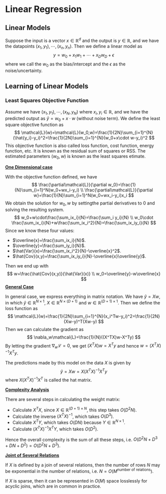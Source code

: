# Linear Regression

## Linear Models

Suppose the input is a vector $x\in\mathbb{R}^d$ and the output is $y\in\mathbb{R}$, and we have the datapoints $(x_1,y_1),\cdots,(x_n,y_n)$. Then we define a linear model as 
$$
y=w_0+x_1w_1+\cdots+x_Dw_D+\epsilon
$$
where we call the $w_0$ as the bias/intercept and the $\epsilon$ as the noise/uncertainty.



## Learning of Linear Models

### Least Squares Objective Function

Assume we have $(x_1,y_1),\cdots,(x_N,y_N)$ where $x_i,y_i\in\mathbb{R}$, and we have the predicted output as $\hat{y}=w_0+x\cdot w$ (without noise term). We define the least square objective function as 
$$
\mathcal{L}(w)=\mathcal{L}(w_0,w)=\frac{1}{2N}\sum_{i=1}^{N}(\hat{y_i}-y_i)^2=\frac{1}{2N}\sum_{i=1}^{N}(w_0+x\cdot w-y_i)^2
$$
This objective function is also called loss function, cost function, energy function, etc. It is known as the residual sum of squares or RSS. The estimated parameters $(w_0,w)$ is known as the least squares etimate.

**<u>One Dimensional case</u>**

With the objective function defined, we have
$$
\frac{\partial\mathcal{L}}{\partial w_0}=\frac{1}{N}\sum_{i=1}^N(w_0+wx_i-y_i) \\
\frac{\partial\mathcal{L}}{\partial w}=\frac{1}{N}\sum_{i=1}^N(w_0+wx_i-y_i)x_i
$$
We obtain the solution for $w_0,w$ by settingthe partial derivatives to $0$ and solving the resulting system. 
$$
w_0+w\cdot\frac{\sum_ix_i}{N}=\frac{\sum_i y_i}{N} \\
w_0\cdot \frac{\sum_ix_i}{N}+w\frac{\sum_ix_i^2}{N}=\frac{\sum_ix_iy_i}{N}
$$
Since we know these four values:

* $\overline{x}=\frac{\sum_ix_i}{N}$.
* $\overline{y}=\frac{\sum_iy_i}{N}$.
* $\hat{Var}(x)=\frac{\sum_ix_i^2}{N}-\overline{x}^2$.
* $\hat{Cov}(x,y)=\frac{\sum_ix_iy_i}{N}-\overline{x}\overline{y}$.

Then we end up with
$$
w=\frac{\hat{Cov}(x,y)}{\hat{Var}(x)} \\
w_0=\overline{y}-w\overline{x}
$$
**<u>General Case</u>**

In general case, we express everything in matrix notation. We have $\hat{y}=Xw$, in which $\hat{y}\in\mathbb{R}^{N\times 1}$, $X\in\mathbb{R}^{N\times(D+1)}$ and $w\in\mathbb{R}^{(D+1)\times 1}$. Then we define the loss function as
$$
\mathcal{L}(w)=\frac{1}{2N}\sum_{i=1}^{N}(x_i^Tw-y_i)^2=\frac{1}{2N}(Xw-y)^T(Xw-y)
$$
Then we can calculate the gradient as
$$
\nabla_w\mathcal{L}=\frac{1}{N}((X^TX)w-X^Ty)
$$
By letting the gradient $\nabla_w\mathcal{L}=0$, we get $(X^TX)w=X^Ty$ and hence $w=(X^TX)^{-1}X^Ty$.

The predictions made by this model on the data $X$ is given by 
$$
\hat{y}=Xw=X(X^TX)^{-1}X^Ty
$$
where $X(X^TX)^{-1}X^T$ is called the hat matrix.

**<u>Complexity Analysis</u>**

There are several steps in calculating the weight matrix:

* Calculate $X^TX$, since $X\in\mathbb{R}^{(D+1)\times N}$, this step takes $O(D^2N)$.
* Calculate the inverse $(X^TX)^{-1}$, which takes $O(D^3)$.
* Calculate $X^TY$, which takes $O(DN)$ because $Y\in\mathbb{R}^{N\times 1}$.
* Calculate $(X^TX)^{-1}X^TY$, which takes $O(D^2)$.

Hence the overall complexity is the sum of all these steps, i.e. $O(D^2N+D^3+DN+D^2)=O(D^2N+D^3)$.

**<u>Joint of Several Relations</u>**

If $X$ is defined by a join of several relations, then the number of rows $N$ may be exponential in the number of relations, i.e. $N=O(M^{\text{number of relations}})$.

If $X$ is sparse, then it can be represented in $O(M)$ space losslessly for acyclic joins, which are in common in practice.